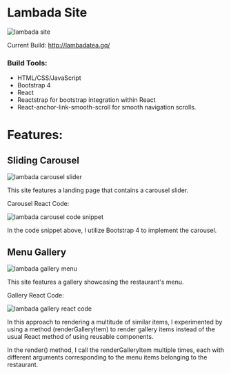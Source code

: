 # Lambada Site

![lambada site](https://user-images.githubusercontent.com/37781362/46241409-56825100-c36e-11e8-95e9-15390e1251bb.png)

Current Build: http://lambadatea.gq/

### Build Tools:

-   HTML/CSS/JavaScript
-   Bootstrap 4
-   React
-   Reactstrap for bootstrap integration within React
-   React-anchor-link-smooth-scroll for smooth navigation scrolls.

# Features:

## Sliding Carousel

![lambada carousel slider](https://user-images.githubusercontent.com/37781362/46241581-cb568a80-c370-11e8-92a4-6cd03183ea0c.PNG)

This site features a landing page that contains a carousel slider.

Carousel React Code:

![lambada carousel code snippet](https://user-images.githubusercontent.com/37781362/46241592-022ca080-c371-11e8-9ea3-9e90c1f0550b.PNG)

In the code snippet above, I utilize Bootstrap 4 to implement the carousel.

## Menu Gallery

![lambada gallery menu](https://user-images.githubusercontent.com/37781362/46241452-11aaea00-c36f-11e8-8dc3-6b9c976e24ab.PNG)

This site features a gallery showcasing the restaurant's menu.

Gallery React Code:

![lambada gallery react code](https://user-images.githubusercontent.com/37781362/46241510-d6f58180-c36f-11e8-8805-5b89172817e1.png)

In this approach to rendering a multitude of similar items, I experimented by using a method (renderGalleryItem) to render gallery items instead of the usual React method of using reusable components.

In the render() method, I call the renderGalleryItem multiple times, each with different arguments corresponding to the menu items belonging to the restaurant.
